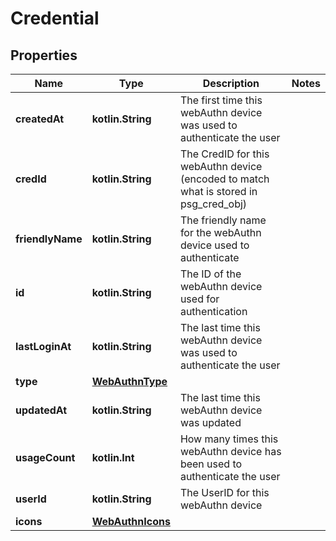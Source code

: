 
# Credential

## Properties
Name | Type | Description | Notes
------------ | ------------- | ------------- | -------------
**createdAt** | **kotlin.String** | The first time this webAuthn device was used to authenticate the user | 
**credId** | **kotlin.String** | The CredID for this webAuthn device (encoded to match what is stored in psg_cred_obj) | 
**friendlyName** | **kotlin.String** | The friendly name for the webAuthn device used to authenticate | 
**id** | **kotlin.String** | The ID of the webAuthn device used for authentication | 
**lastLoginAt** | **kotlin.String** | The last time this webAuthn device was used to authenticate the user | 
**type** | [**WebAuthnType**](WebAuthnType.md) |  | 
**updatedAt** | **kotlin.String** | The last time this webAuthn device was updated | 
**usageCount** | **kotlin.Int** | How many times this webAuthn device has been used to authenticate the user | 
**userId** | **kotlin.String** | The UserID for this webAuthn device | 
**icons** | [**WebAuthnIcons**](WebAuthnIcons.md) |  | 




